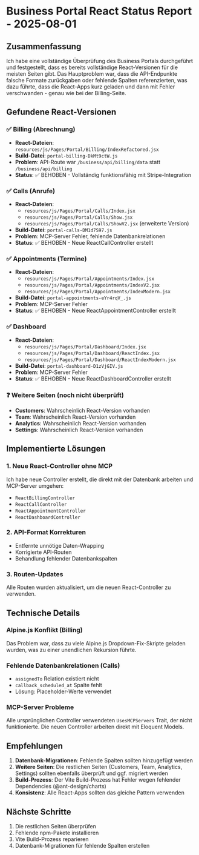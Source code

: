 # Business Portal React Status Report - 2025-08-01

## Zusammenfassung

Ich habe eine vollständige Überprüfung des Business Portals durchgeführt und festgestellt, dass es bereits vollständige React-Versionen für die meisten Seiten gibt. Das Hauptproblem war, dass die API-Endpunkte falsche Formate zurückgaben oder fehlende Spalten referenzierten, was dazu führte, dass die React-Apps kurz geladen und dann mit Fehler verschwanden - genau wie bei der Billing-Seite.

## Gefundene React-Versionen

### ✅ Billing (Abrechnung)
- **React-Dateien**: `resources/js/Pages/Portal/Billing/IndexRefactored.jsx`
- **Build-Datei**: `portal-billing-DkMt9ctW.js`
- **Problem**: API-Route war `/business/api/billing/data` statt `/business/api/billing`
- **Status**: ✅ BEHOBEN - Vollständig funktionsfähig mit Stripe-Integration

### ✅ Calls (Anrufe)
- **React-Dateien**: 
  - `resources/js/Pages/Portal/Calls/Index.jsx`
  - `resources/js/Pages/Portal/Calls/Show.jsx`
  - `resources/js/Pages/Portal/Calls/ShowV2.jsx` (erweiterte Version)
- **Build-Datei**: `portal-calls-DM1d7S97.js`
- **Problem**: MCP-Server Fehler, fehlende Datenbankrelationen
- **Status**: ✅ BEHOBEN - Neue ReactCallController erstellt

### ✅ Appointments (Termine)
- **React-Dateien**: 
  - `resources/js/Pages/Portal/Appointments/Index.jsx`
  - `resources/js/Pages/Portal/Appointments/IndexV2.jsx`
  - `resources/js/Pages/Portal/Appointments/IndexModern.jsx`
- **Build-Datei**: `portal-appointments-eYr4rqV_.js`
- **Problem**: MCP-Server Fehler
- **Status**: ✅ BEHOBEN - Neue ReactAppointmentController erstellt

### ✅ Dashboard
- **React-Dateien**: 
  - `resources/js/Pages/Portal/Dashboard/Index.jsx`
  - `resources/js/Pages/Portal/Dashboard/ReactIndex.jsx`
  - `resources/js/Pages/Portal/Dashboard/ReactIndexModern.jsx`
- **Build-Datei**: `portal-dashboard-D1zVjGIV.js`
- **Problem**: MCP-Server Fehler
- **Status**: ✅ BEHOBEN - Neue ReactDashboardController erstellt

### ❓ Weitere Seiten (noch nicht überprüft)
- **Customers**: Wahrscheinlich React-Version vorhanden
- **Team**: Wahrscheinlich React-Version vorhanden
- **Analytics**: Wahrscheinlich React-Version vorhanden
- **Settings**: Wahrscheinlich React-Version vorhanden

## Implementierte Lösungen

### 1. Neue React-Controller ohne MCP
Ich habe neue Controller erstellt, die direkt mit der Datenbank arbeiten und MCP-Server umgehen:
- `ReactBillingController`
- `ReactCallController`
- `ReactAppointmentController`
- `ReactDashboardController`

### 2. API-Format Korrekturen
- Entfernte unnötige Daten-Wrapping
- Korrigierte API-Routen
- Behandlung fehlender Datenbankspalten

### 3. Routen-Updates
Alle Routen wurden aktualisiert, um die neuen React-Controller zu verwenden.

## Technische Details

### Alpine.js Konflikt (Billing)
Das Problem war, dass zu viele Alpine.js Dropdown-Fix-Skripte geladen wurden, was zu einer unendlichen Rekursion führte.

### Fehlende Datenbankrelationen (Calls)
- `assignedTo` Relation existiert nicht
- `callback_scheduled_at` Spalte fehlt
- Lösung: Placeholder-Werte verwendet

### MCP-Server Probleme
Alle ursprünglichen Controller verwendeten `UsesMCPServers` Trait, der nicht funktionierte. Die neuen Controller arbeiten direkt mit Eloquent Models.

## Empfehlungen

1. **Datenbank-Migrationen**: Fehlende Spalten sollten hinzugefügt werden
2. **Weitere Seiten**: Die restlichen Seiten (Customers, Team, Analytics, Settings) sollten ebenfalls überprüft und ggf. migriert werden
3. **Build-Prozess**: Der Vite Build-Prozess hat Fehler wegen fehlender Dependencies (@ant-design/charts)
4. **Konsistenz**: Alle React-Apps sollten das gleiche Pattern verwenden

## Nächste Schritte

1. Die restlichen Seiten überprüfen
2. Fehlende npm-Pakete installieren
3. Vite Build-Prozess reparieren
4. Datenbank-Migrationen für fehlende Spalten erstellen